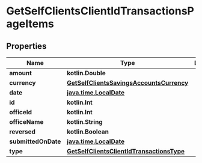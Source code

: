 
# GetSelfClientsClientIdTransactionsPageItems

## Properties
| Name | Type | Description | Notes |
| ------------ | ------------- | ------------- | ------------- |
| **amount** | **kotlin.Double** |  |  [optional] |
| **currency** | [**GetSelfClientsSavingsAccountsCurrency**](GetSelfClientsSavingsAccountsCurrency.md) |  |  [optional] |
| **date** | [**java.time.LocalDate**](java.time.LocalDate.md) |  |  [optional] |
| **id** | **kotlin.Int** |  |  [optional] |
| **officeId** | **kotlin.Int** |  |  [optional] |
| **officeName** | **kotlin.String** |  |  [optional] |
| **reversed** | **kotlin.Boolean** |  |  [optional] |
| **submittedOnDate** | [**java.time.LocalDate**](java.time.LocalDate.md) |  |  [optional] |
| **type** | [**GetSelfClientsClientIdTransactionsType**](GetSelfClientsClientIdTransactionsType.md) |  |  [optional] |



